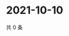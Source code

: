 # 2021-10-10

共 0 条

<!-- BEGIN WEIBO -->
<!-- 最后更新时间 Sun Oct 10 2021 06:10:27 GMT+0800 (China Standard Time) -->

<!-- END WEIBO -->
